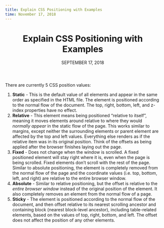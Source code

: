 ```yaml
---
title: Explain CSS Positioning with Examples
time: November 17, 2018
---
```



<main class='blogposts__container'>
  <header>
    <h1>Explain CSS Positioning with Examples</h1>
    <time datetime="2018-11-17">SEPTEMBER 17, 2018</time>
  </header>
  <p>There are currently 5 CSS position values:</p>
    <ol class='blogpost--ol-indent'>
      <li>
        <strong>Static</strong> - This is the default value of all elements and appear in the same order as
        specified in the HTML file. The element is positioned according to the normal flow of the document. The
        top, right, bottom, left, and z-index properties have no effect.
        <script src="https://gist.github.com/gvaldez8/7b99b8230eb3780bfa9a814b4f026ab9.js"></script>
        <script src="https://gist.github.com/gvaldez8/9da0108cd7b19539ffde6fd051b7c773.js"></script>
      </li>
      <li>
        <strong>Relative</strong> - This element means being positioned &#8220;relative to itself&#8221;, meaning it moves elements around relative to where they would <em>normally appear</em> in the static flow of the page. This works similar to margins, except neither the surrounding elements or parent element are affected by the top and left values. Everything else renders as if the relative item was in its original position. Think of the offsets as being applied after the browser finishes laying out the page.
        <script src="https://gist.github.com/gvaldez8/7b99b8230eb3780bfa9a814b4f026ab9.js"></script>
        <script src="https://gist.github.com/gvaldez8/c9dcba6a1d16582d3eeceac779bd5a8c.js"></script>
      </li>
      <li>
        <strong>Fixed</strong> - Does not change when the window is scrolled. A fixed positioned element will stay
        right where it is, even when the page is being scrolled. Fixed elements don’t scroll with the rest of the
        page. Similar to absolute positioning, the element is completely removed from the normal flow of the page
        and the coordinate values (i.e. top, bottom, left, and right) are relative to the entire browser window.
        <script src="https://gist.github.com/gvaldez8/7b99b8230eb3780bfa9a814b4f026ab9.js"></script>
        <script src="https://gist.github.com/gvaldez8/3ec568c0190b71fcfe1a863ea2729d4d.js"></script>
      </li>
      <li>
        <strong>Absolute</strong> - Similar to relative positioning, but the offset is relative to the <em>entire
          browser window</em> instead of the original position of the element. It also completely removes an
        element from the normal flow of a page.
        <script src="https://gist.github.com/gvaldez8/7b99b8230eb3780bfa9a814b4f026ab9.js"></script>
        <script src="https://gist.github.com/gvaldez8/c1cbf7283073b937098dc25647b095bf.js"></script>
      </li>
      <li>
        <strong>Sticky</strong> - The element is positioned according to the normal flow of the document, and then
        offset relative to its nearest scrolling ancestor and containing block (nearest block-level ancestor),
        including table-related elements, based on the values of top, right, bottom, and left. The offset does not
        affect the position of any other elements.
        <script src="https://gist.github.com/gvaldez8/91fb3ed620b26207c569d839e69d4330.js"></script>
        <script src="https://gist.github.com/gvaldez8/c3c13fe8361ecac5d92ab986400defa4.js"></script>
      </li>
    </ol>
</main>